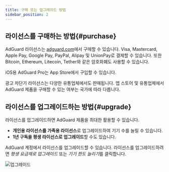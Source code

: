 ```yaml
---
title: 구매 또는 업그레이드 방법
sidebar_position: 2
---
```


## 라이선스를 구매하는 방법{#purchase}

AdGuard 라이선스는 [adguard.com](https://adguard.com/license.html)에서 구매할 수 있습니다. Visa, Mastercard, Apple Pay, Google Pay, PayPal, Alipay 및 UnionPay로 결제할 수 있습니다. 또한 Bitcoin, Ethereum, Litecoin, Tether와 같은 암호화폐도 사용할 수 있습니다.

iOS용 AdGuard Pro는 App Store에서 구입할 수 있습니다.

광고 차단기 라이선스는 다양한 유통업체에서도 판매됩니다. 앱 스토어 및 유통업체에서 AdGuard 제품을 구매할 수 있는 여부는 국가에 따라 다릅니다.

## 라이선스를 업그레이드하는 방법{#upgrade}

라이선스를 업그레이드하면 AdGuard 제품을 최대한 활용할 수 있습니다.

- **개인용 라이선스를 가족용 라이선스**로 업그레이드하여 기기 수를 늘릴 수 있습니다.
- **1년 구독을 평생 라이선스로 업그레이드**할 수도 있습니다.

AdGuard 계정에서 라이선스를 업그레이드할 수 있습니다. 라이선스를 업그레이드하려면 *평생 요금제로 업그레이드* 또는 *기기 한도 늘리기*를 클릭합니다.

![업그레이드](https://cdn.adtidy.org/content/kb/ad_blocker/general/newaccount-upgrade.png)
